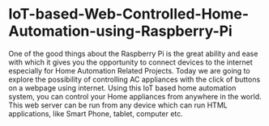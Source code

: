 # IoT-based-Web-Controlled-Home-Automation-using-Raspberry-Pi

One of the good things about the Raspberry Pi is the great ability and ease with which it gives you the opportunity to connect devices to the internet especially for Home Automation Related Projects.  Today we are going to explore the possibility of controlling AC appliances with the click of buttons on a webpage using internet. Using this IoT based home automation system, you can control your Home appliances from anywhere in the world. This web server can be run from any device which can run HTML applications, like Smart Phone, tablet, computer etc.
